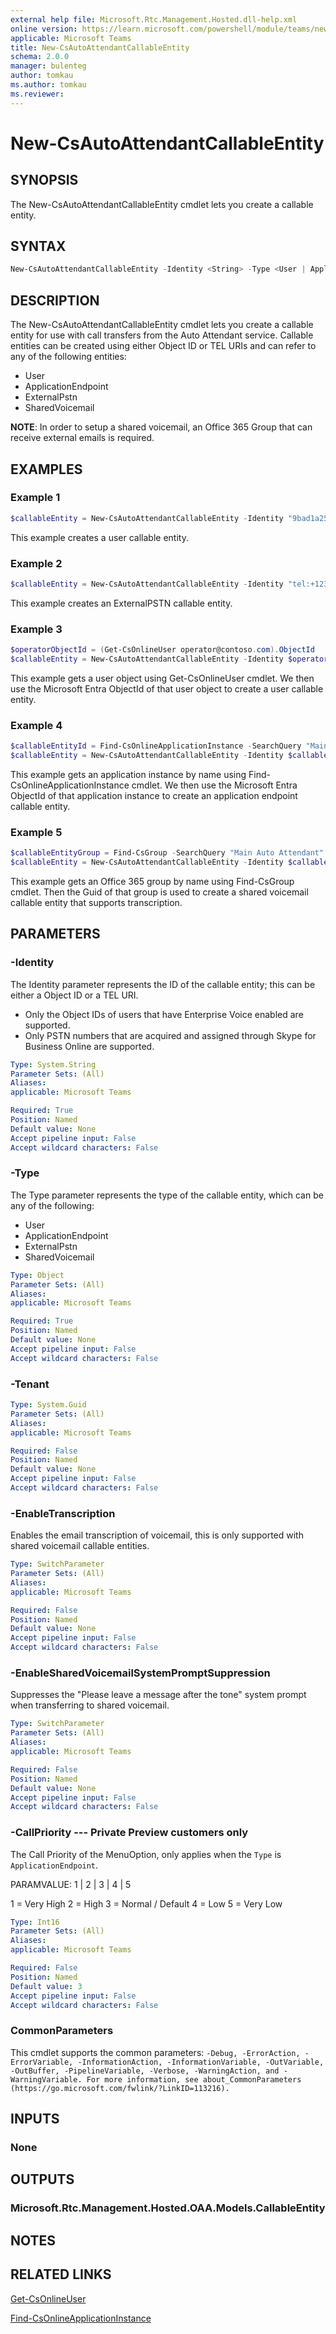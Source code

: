 ```yaml
---
external help file: Microsoft.Rtc.Management.Hosted.dll-help.xml
online version: https://learn.microsoft.com/powershell/module/teams/new-csautoattendantcallableentity
applicable: Microsoft Teams
title: New-CsAutoAttendantCallableEntity
schema: 2.0.0
manager: bulenteg
author: tomkau
ms.author: tomkau
ms.reviewer:
---
```


# New-CsAutoAttendantCallableEntity

## SYNOPSIS
The New-CsAutoAttendantCallableEntity cmdlet lets you create a callable entity.

## SYNTAX

```powershell
New-CsAutoAttendantCallableEntity -Identity <String> -Type <User | ApplicationEndpoint | ExternalPstn | SharedVoicemail> [-Tenant <Guid>] [-EnableTranscription] [-EnableSharedVoicemailSystemPromptSuppression] [-CallPriority <Int16>] [<CommonParameters>]
```

## DESCRIPTION
The New-CsAutoAttendantCallableEntity cmdlet lets you create a callable entity for use with call transfers from the Auto Attendant service. Callable entities can be created using either Object ID or TEL URIs and can refer to any of the following entities:

- User
- ApplicationEndpoint
- ExternalPstn
- SharedVoicemail

**NOTE**: In order to setup a shared voicemail, an Office 365 Group that can receive external emails is required.

## EXAMPLES

### Example 1
```powershell
$callableEntity = New-CsAutoAttendantCallableEntity -Identity "9bad1a25-3203-5207-b34d-1bd933b867a5" -Type User
```

This example creates a user callable entity.

### Example 2
```powershell
$callableEntity = New-CsAutoAttendantCallableEntity -Identity "tel:+1234567890" -Type ExternalPSTN
```

This example creates an ExternalPSTN callable entity.

### Example 3
```powershell
$operatorObjectId = (Get-CsOnlineUser operator@contoso.com).ObjectId
$callableEntity = New-CsAutoAttendantCallableEntity -Identity $operatorObjectId -Type User
```

This example gets a user object using Get-CsOnlineUser cmdlet. We then use the Microsoft Entra ObjectId of that user object to create a user callable entity.

### Example 4
```powershell
$callableEntityId = Find-CsOnlineApplicationInstance -SearchQuery "Main Auto Attendant" -MaxResults 1 | Select-Object -Property Id
$callableEntity = New-CsAutoAttendantCallableEntity -Identity $callableEntityId.Id -Type ApplicationEndpoint
```

This example gets an application instance by name using Find-CsOnlineApplicationInstance cmdlet. We then use the Microsoft Entra ObjectId of that application instance to create an application endpoint callable entity.

### Example 5
```powershell
$callableEntityGroup = Find-CsGroup -SearchQuery "Main Auto Attendant" -ExactMatchOnly $true -MailEnabledOnly $true
$callableEntity = New-CsAutoAttendantCallableEntity -Identity $callableEntityGroup -Type SharedVoicemail -EnableTranscription
```

This example gets an Office 365 group by name using Find-CsGroup cmdlet. Then the Guid of that group is used to create a shared voicemail callable entity that supports transcription.

## PARAMETERS

### -Identity
The Identity parameter represents the ID of the callable entity; this can be either a Object ID or a TEL URI.

- Only the Object IDs of users that have Enterprise Voice enabled are supported.
- Only PSTN numbers that are acquired and assigned through Skype for Business Online are supported.

```yaml
Type: System.String
Parameter Sets: (All)
Aliases:
applicable: Microsoft Teams

Required: True
Position: Named
Default value: None
Accept pipeline input: False
Accept wildcard characters: False
```

### -Type
The Type parameter represents the type of the callable entity, which can be any of the following:

- User
- ApplicationEndpoint
- ExternalPstn
- SharedVoicemail

```yaml
Type: Object
Parameter Sets: (All)
Aliases:
applicable: Microsoft Teams

Required: True
Position: Named
Default value: None
Accept pipeline input: False
Accept wildcard characters: False
```

### -Tenant

```yaml
Type: System.Guid
Parameter Sets: (All)
Aliases:
applicable: Microsoft Teams

Required: False
Position: Named
Default value: None
Accept pipeline input: False
Accept wildcard characters: False
```

### -EnableTranscription
Enables the email transcription of voicemail, this is only supported with shared voicemail callable entities.

```yaml
Type: SwitchParameter
Parameter Sets: (All)
Aliases: 
applicable: Microsoft Teams

Required: False
Position: Named
Default value: None
Accept pipeline input: False
Accept wildcard characters: False
```

### -EnableSharedVoicemailSystemPromptSuppression
Suppresses the "Please leave a message after the tone" system prompt when transferring to shared voicemail.

```yaml
Type: SwitchParameter
Parameter Sets: (All)
Aliases: 
applicable: Microsoft Teams

Required: False
Position: Named
Default value: None
Accept pipeline input: False
Accept wildcard characters: False
```

### -CallPriority --- Private Preview customers only
The Call Priority of the MenuOption, only applies when the `Type` is `ApplicationEndpoint`.

PARAMVALUE: 1 | 2 | 3 | 4 | 5

1 = Very High
2 = High
3 = Normal / Default
4 = Low
5 = Very Low

```yaml
Type: Int16
Parameter Sets: (All)
Aliases:
applicable: Microsoft Teams

Required: False
Position: Named
Default value: 3
Accept pipeline input: False
Accept wildcard characters: False
```

### CommonParameters
This cmdlet supports the common parameters: `-Debug, -ErrorAction, -ErrorVariable, -InformationAction, -InformationVariable, -OutVariable, -OutBuffer, -PipelineVariable, -Verbose, -WarningAction, and -WarningVariable. For more information, see about_CommonParameters (https://go.microsoft.com/fwlink/?LinkID=113216).`

## INPUTS

### None


## OUTPUTS

### Microsoft.Rtc.Management.Hosted.OAA.Models.CallableEntity


## NOTES

## RELATED LINKS

[Get-CsOnlineUser](Get-CsOnlineUser.md)

[Find-CsOnlineApplicationInstance](Find-CsOnlineApplicationInstance.md)

